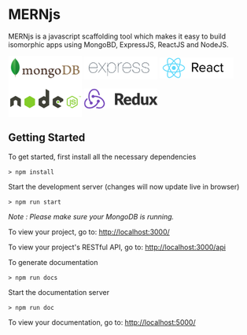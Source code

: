 # MERNjs
MERNjs is a javascript scaffolding tool which makes it easy to build isomorphic apps using MongoBD, ExpressJS, ReactJS and NodeJS.

<img src="./public/images/mongodb.png" alt="MongoDB" width="150" align="middle" />
<img src="./public/images/express.png" alt="ExpressJS" width="150" align="middle" />
<img src="./public/images/react.png" alt="ReactJS" width="150" align="middle" />
<img src="./public/images/nodejs.png" alt="NodeJS" width="150" align="middle" />
<img src="./public/images/redux.png" alt="Redux" width="150" align="middle" />

## Getting Started
To get started, first install all the necessary dependencies
```
> npm install
```
Start the development server (changes will now update live in browser)
```
> npm run start
```
*Note : Please make sure your MongoDB is running.*

To view your project, go to: [http://localhost:3000/](http://localhost:3000/)

To view your project's RESTful API, go to: [http://localhost:3000/api](http://localhost:3000/api)

To generate documentation
```
> npm run docs
```
Start the documentation server
```
> npm run doc
```
To view your documentation, go to: [http://localhost:5000/](http://localhost:5000/)
